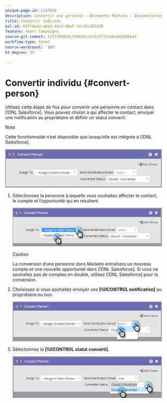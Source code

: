 ```yaml
---
unique-page-id: 1147019
description: Convertir une personne - Documents Marketo - Documentation du produit
title: Convertir individu
exl-id: b0ff0b63-a6a3-48c5-92ef-7ece5c182d28
feature: Smart Campaigns
source-git-commit: 12f2399859c784095cc2c1df772c66c649106ba3
workflow-type: tm+mt
source-wordcount: '103'
ht-degree: 3%

---
```


# Convertir individu {#convert-person}

Utilisez cette étape de flux pour convertir une personne en contact dans [!DNL Salesforce]. Vous pouvez choisir à qui affecter le contact, envoyer une notification au propriétaire et définir un statut converti.

>[!NOTE]
>
>Cette fonctionnalité n’est disponible que lorsqu’elle est intégrée à [!DNL Salesforce].

![](assets/convert-person-1.png)

1. Sélectionnez la personne à laquelle vous souhaitez affecter le contact, le compte et l’opportunité qui en résultent.

   ![](assets/convert-person-2.png)

   >[!CAUTION]
   >
   >La conversion d’une personne dans Marketo entraînera un nouveau compte et une nouvelle opportunité dans [!DNL Salesforce]. Si vous ne souhaitez pas de comptes en double, utilisez [!DNL Salesforce] pour la conversion.

1. Choisissez si vous souhaitez envoyer une **[!UICONTROL notification]** au propriétaire ou non.

   ![](assets/convert-person-3.png)

1. Sélectionnez le **[!UICONTROL statut converti]**.

   ![](assets/convert-person-4.png)
